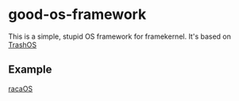 # good-os-framework

This is a simple, stupid OS framework for framekernel. It's based on [TrashOS](https://github.com/wenxuanjun/TrashOS)

## Example
[racaOS](https://github.com/zzjrabbit/racaOS)


